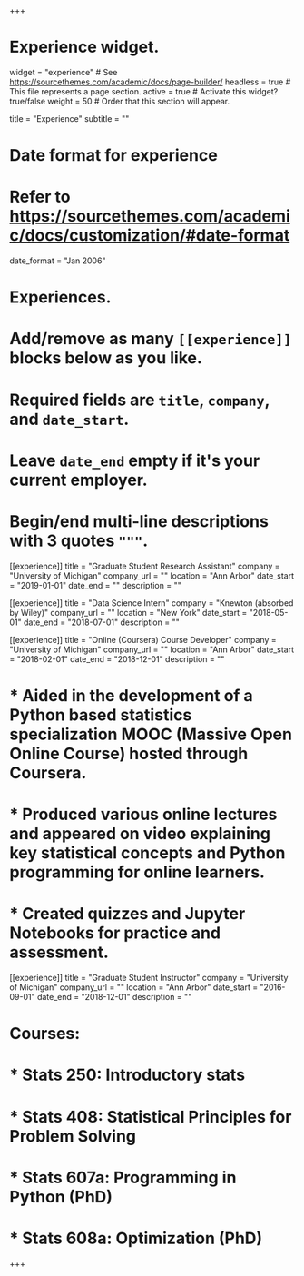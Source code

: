 +++
# Experience widget.
widget = "experience"  # See https://sourcethemes.com/academic/docs/page-builder/
headless = true  # This file represents a page section.
active = true  # Activate this widget? true/false
weight = 50  # Order that this section will appear.

title = "Experience"
subtitle = ""

# Date format for experience
#   Refer to https://sourcethemes.com/academic/docs/customization/#date-format
date_format = "Jan 2006"

# Experiences.
#   Add/remove as many `[[experience]]` blocks below as you like.
#   Required fields are `title`, `company`, and `date_start`.
#   Leave `date_end` empty if it's your current employer.
#   Begin/end multi-line descriptions with 3 quotes `"""`.

[[experience]]
  title = "Graduate Student Research Assistant"
  company = "University of Michigan"
  company_url = ""
  location = "Ann Arbor"
  date_start = "2019-01-01"
  date_end = ""
  description = ""

[[experience]]
  title = "Data Science Intern"
  company = "Knewton (absorbed by Wiley)"
  company_url = ""
  location = "New York"
  date_start = "2018-05-01"
  date_end = "2018-07-01"
  description = ""

[[experience]]
  title = "Online (Coursera) Course Developer"
  company = "University of Michigan"
  company_url = ""
  location = "Ann Arbor"
  date_start = "2018-02-01"
  date_end = "2018-12-01"
  description = ""


  # * Aided in the development of a Python based statistics specialization MOOC (Massive Open Online Course) hosted through Coursera.
  # * Produced various online lectures and appeared on video explaining key statistical concepts and Python programming for online learners.
  # * Created quizzes and Jupyter Notebooks for practice and assessment.



[[experience]]
  title = "Graduate Student Instructor"
  company = "University of Michigan"
  company_url = ""
  location = "Ann Arbor"
  date_start = "2016-09-01"
  date_end = "2018-12-01"
  description = ""
  # Courses:

  # * Stats 250: Introductory stats
  # * Stats 408: Statistical Principles for Problem Solving
  # * Stats 607a: Programming in Python (PhD)
  # * Stats 608a: Optimization (PhD)

+++
